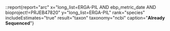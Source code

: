 ::report{report="arc" x="long_list=ERGA-PIL AND ebp_metric_date AND bioproject!=PRJEB47820" y="long_list=ERGA-PIL" rank="species" includeEstimates="true" result="taxon" taxonomy="ncbi" caption="**Already Sequenced**"}
